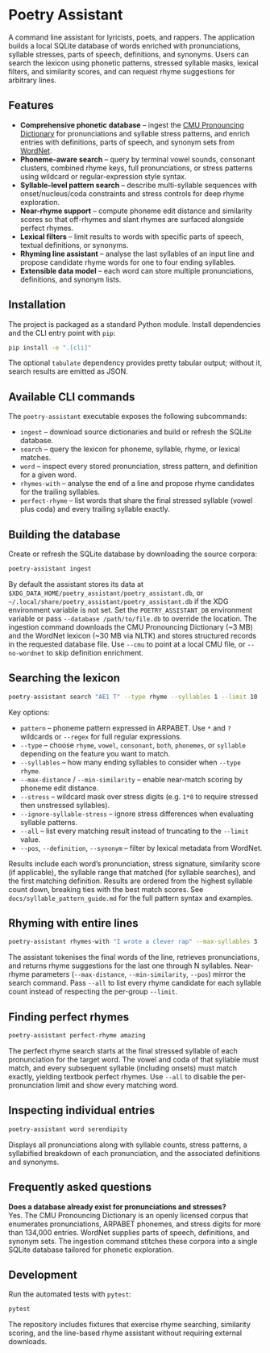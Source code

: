 # Poetry Assistant

A command line assistant for lyricists, poets, and rappers. The application builds a local SQLite database of words enriched with pronunciations, syllable stresses, parts of speech, definitions, and synonyms. Users can search the lexicon using phonetic patterns, stressed syllable masks, lexical filters, and similarity scores, and can request rhyme suggestions for arbitrary lines.

## Features

* **Comprehensive phonetic database** – ingest the [CMU Pronouncing Dictionary](https://github.com/cmusphinx/cmudict) for pronunciations and syllable stress patterns, and enrich entries with definitions, parts of speech, and synonym sets from [WordNet](https://wordnet.princeton.edu/).
* **Phoneme-aware search** – query by terminal vowel sounds, consonant clusters, combined rhyme keys, full pronunciations, or stress patterns using wildcard or regular-expression style syntax.
* **Syllable-level pattern search** – describe multi-syllable sequences with onset/nucleus/coda constraints and stress controls for deep rhyme exploration.
* **Near-rhyme support** – compute phoneme edit distance and similarity scores so that off-rhymes and slant rhymes are surfaced alongside perfect rhymes.
* **Lexical filters** – limit results to words with specific parts of speech, textual definitions, or synonyms.
* **Rhyming line assistant** – analyse the last syllables of an input line and propose candidate rhyme words for one to four ending syllables.
* **Extensible data model** – each word can store multiple pronunciations, definitions, and synonym lists.

## Installation

The project is packaged as a standard Python module. Install dependencies and the CLI entry point with `pip`:

```bash
pip install -e ".[cli]"
```

The optional `tabulate` dependency provides pretty tabular output; without it, search results are emitted as JSON.

## Available CLI commands

The `poetry-assistant` executable exposes the following subcommands:

* `ingest` – download source dictionaries and build or refresh the SQLite database.
* `search` – query the lexicon for phoneme, syllable, rhyme, or lexical matches.
* `word` – inspect every stored pronunciation, stress pattern, and definition for a given word.
* `rhymes-with` – analyse the end of a line and propose rhyme candidates for the trailing syllables.
* `perfect-rhyme` – list words that share the final stressed syllable (vowel plus coda) and every trailing syllable exactly.

## Building the database

Create or refresh the SQLite database by downloading the source corpora:

```bash
poetry-assistant ingest
```

By default the assistant stores its data at
`$XDG_DATA_HOME/poetry_assistant/poetry_assistant.db`, or
`~/.local/share/poetry_assistant/poetry_assistant.db` if the XDG environment
variable is not set. Set the `POETRY_ASSISTANT_DB` environment variable or pass
`--database /path/to/file.db` to override the location. The ingestion command
downloads the CMU Pronouncing Dictionary (~3 MB) and the WordNet lexicon (~30
MB via NLTK) and stores structured records in the requested database file. Use
`--cmu` to point at a local CMU file, or `--no-wordnet` to skip definition
enrichment.

## Searching the lexicon

```bash
poetry-assistant search "AE1 T" --type rhyme --syllables 1 --limit 10
```

Key options:

* `pattern` – phoneme pattern expressed in ARPABET. Use `*` and `?` wildcards or `--regex` for full regular expressions.
* `--type` – choose `rhyme`, `vowel`, `consonant`, `both`, `phonemes`, or `syllable` depending on the feature you want to match.
* `--syllables` – how many ending syllables to consider when `--type rhyme`.
* `--max-distance` / `--min-similarity` – enable near-match scoring by phoneme edit distance.
* `--stress` – wildcard mask over stress digits (e.g. `1*0` to require stressed then unstressed syllables).
* `--ignore-syllable-stress` – ignore stress differences when evaluating syllable patterns.
* `--all` – list every matching result instead of truncating to the `--limit` value.
* `--pos`, `--definition`, `--synonym` – filter by lexical metadata from WordNet.

Results include each word’s pronunciation, stress signature, similarity score (if applicable), the syllable range that matched (for syllable searches), and the first matching definition. Results are ordered from the highest syllable count down, breaking ties with the best match scores. See `docs/syllable_pattern_guide.md` for the full pattern syntax and examples.

## Rhyming with entire lines

```bash
poetry-assistant rhymes-with "I wrote a clever rap" --max-syllables 3
```

The assistant tokenises the final words of the line, retrieves pronunciations, and returns rhyme suggestions for the last one through N syllables. Near-rhyme parameters (`--max-distance`, `--min-similarity`, `--pos`) mirror the search command.
Pass `--all` to list every rhyme candidate for each syllable count instead of respecting the per-group `--limit`.

## Finding perfect rhymes

```bash
poetry-assistant perfect-rhyme amazing
```

The perfect rhyme search starts at the final stressed syllable of each pronunciation for the target word. The vowel and coda of that syllable must match, and every subsequent syllable (including onsets) must match exactly, yielding textbook perfect rhymes.
Use `--all` to disable the per-pronunciation limit and show every matching word.

## Inspecting individual entries

```bash
poetry-assistant word serendipity
```

Displays all pronunciations along with syllable counts, stress patterns, a syllabified breakdown of each pronunciation, and the associated definitions and synonyms.

## Frequently asked questions

**Does a database already exist for pronunciations and stresses?**  
Yes. The CMU Pronouncing Dictionary is an openly licensed corpus that enumerates pronunciations, ARPABET phonemes, and stress digits for more than 134,000 entries. WordNet supplies parts of speech, definitions, and synonym sets. The ingestion command stitches these corpora into a single SQLite database tailored for phonetic exploration.

## Development

Run the automated tests with `pytest`:

```bash
pytest
```

The repository includes fixtures that exercise rhyme searching, similarity scoring, and the line-based rhyme assistant without requiring external downloads.
